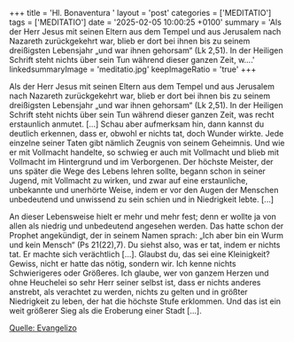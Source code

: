 +++
title = 'Hl. Bonaventura  '
layout = 'post'
categories = ['MEDITATIO']
tags = ['MEDITATIO']
date = '2025-02-05 10:00:25 +0100'
summary = 'Als der Herr Jesus mit seinen Eltern aus dem Tempel und aus Jerusalem nach Nazareth zurückgekehrt war, blieb er dort bei ihnen bis zu seinem dreißigsten Lebensjahr „und war ihnen gehorsam“ (Lk 2,51). In der Heiligen Schrift steht nichts über sein Tun während dieser ganzen Zeit, w....'
linkedsummaryImage = 'meditatio.jpg'
keepImageRatio = 'true'
+++
 
Als der Herr Jesus mit seinen Eltern aus dem Tempel und aus Jerusalem nach Nazareth zurückgekehrt war, blieb er dort bei ihnen bis zu seinem dreißigsten Lebensjahr „und war ihnen gehorsam“ (Lk 2,51). In der Heiligen Schrift steht nichts über sein Tun während dieser ganzen Zeit, was recht erstaunlich anmutet.<!--more--> [...] Schau aber aufmerksam hin, dann kannst du deutlich erkennen, dass er, obwohl er nichts tat, doch Wunder wirkte. Jede einzelne seiner Taten gibt nämlich Zeugnis von seinem Geheimnis. Und wie er mit Vollmacht handelte, so schwieg er auch mit Vollmacht und blieb mit Vollmacht im Hintergrund und im Verborgenen. Der höchste Meister, der uns später die Wege des Lebens lehren sollte, begann schon in seiner Jugend, mit Vollmacht zu wirken, und zwar auf eine erstaunliche, unbekannte und unerhörte Weise, indem er vor den Augen der Menschen unbedeutend und unwissend zu sein schien und in Niedrigkeit lebte. [...]
 
An dieser Lebensweise hielt er mehr und mehr fest; denn er wollte ja von allen als niedrig und unbedeutend angesehen werden. Das hatte schon der Prophet angekündigt, der in seinem Namen sprach: „Ich aber bin ein Wurm und kein Mensch“ (Ps 21(22),7). Du siehst also, was er tat, indem er nichts tat. Er machte sich verächtlich [...]. Glaubst du, das sei eine Kleinigkeit? Gewiss, nicht er hatte das nötig, sondern wir. Ich kenne nichts Schwierigeres oder Größeres. Ich glaube, wer von ganzem Herzen und ohne Heuchelei so sehr Herr seiner selbst ist, dass er nichts anderes anstrebt, als verachtet zu werden, nichts zu gelten und in größter Niedrigkeit zu leben, der hat die höchste Stufe erklommen. Und das ist ein weit größerer Sieg als die Eroberung einer Stadt […].


[Quelle: Evangelizo](https://evangeliumtagfuertag.org/DE/gospel)
